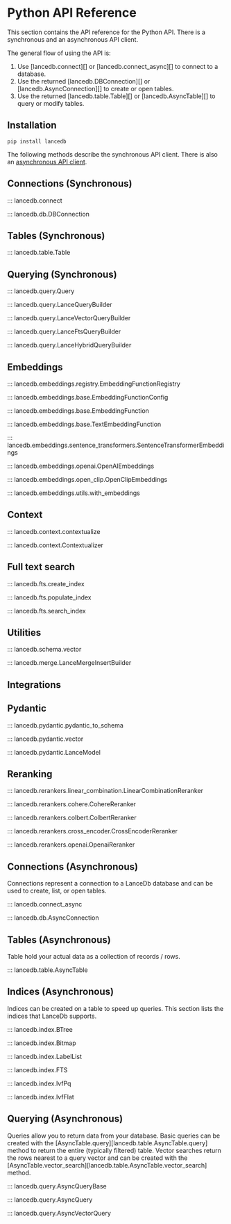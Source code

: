 # Python API Reference

This section contains the API reference for the Python API. There is a
synchronous and an asynchronous API client.

The general flow of using the API is:

1. Use [lancedb.connect][] or [lancedb.connect_async][] to connect to a database.
2. Use the returned [lancedb.DBConnection][] or [lancedb.AsyncConnection][] to
   create or open tables.
3. Use the returned [lancedb.table.Table][] or [lancedb.AsyncTable][] to query
   or modify tables.


## Installation

```shell
pip install lancedb
```

The following methods describe the synchronous API client. There
is also an [asynchronous API client](#connections-asynchronous).

## Connections (Synchronous)

::: lancedb.connect

::: lancedb.db.DBConnection

## Tables (Synchronous)

::: lancedb.table.Table

## Querying (Synchronous)

::: lancedb.query.Query

::: lancedb.query.LanceQueryBuilder

::: lancedb.query.LanceVectorQueryBuilder

::: lancedb.query.LanceFtsQueryBuilder

::: lancedb.query.LanceHybridQueryBuilder

## Embeddings

::: lancedb.embeddings.registry.EmbeddingFunctionRegistry

::: lancedb.embeddings.base.EmbeddingFunctionConfig

::: lancedb.embeddings.base.EmbeddingFunction

::: lancedb.embeddings.base.TextEmbeddingFunction

::: lancedb.embeddings.sentence_transformers.SentenceTransformerEmbeddings

::: lancedb.embeddings.openai.OpenAIEmbeddings

::: lancedb.embeddings.open_clip.OpenClipEmbeddings

::: lancedb.embeddings.utils.with_embeddings

## Context

::: lancedb.context.contextualize

::: lancedb.context.Contextualizer

## Full text search

::: lancedb.fts.create_index

::: lancedb.fts.populate_index

::: lancedb.fts.search_index

## Utilities

::: lancedb.schema.vector

::: lancedb.merge.LanceMergeInsertBuilder

## Integrations

## Pydantic

::: lancedb.pydantic.pydantic_to_schema

::: lancedb.pydantic.vector

::: lancedb.pydantic.LanceModel

## Reranking

::: lancedb.rerankers.linear_combination.LinearCombinationReranker

::: lancedb.rerankers.cohere.CohereReranker

::: lancedb.rerankers.colbert.ColbertReranker

::: lancedb.rerankers.cross_encoder.CrossEncoderReranker

::: lancedb.rerankers.openai.OpenaiReranker

## Connections (Asynchronous)

Connections represent a connection to a LanceDb database and
can be used to create, list, or open tables.

::: lancedb.connect_async

::: lancedb.db.AsyncConnection

## Tables (Asynchronous)

Table hold your actual data as a collection of records / rows.

::: lancedb.table.AsyncTable

## Indices (Asynchronous)

Indices can be created on a table to speed up queries. This section
lists the indices that LanceDb supports.

::: lancedb.index.BTree

::: lancedb.index.Bitmap

::: lancedb.index.LabelList

::: lancedb.index.FTS

::: lancedb.index.IvfPq

::: lancedb.index.IvfFlat

## Querying (Asynchronous)

Queries allow you to return data from your database. Basic queries can be
created with the [AsyncTable.query][lancedb.table.AsyncTable.query] method
to return the entire (typically filtered) table. Vector searches return the
rows nearest to a query vector and can be created with the
[AsyncTable.vector_search][lancedb.table.AsyncTable.vector_search] method.

::: lancedb.query.AsyncQueryBase

::: lancedb.query.AsyncQuery

::: lancedb.query.AsyncVectorQuery
